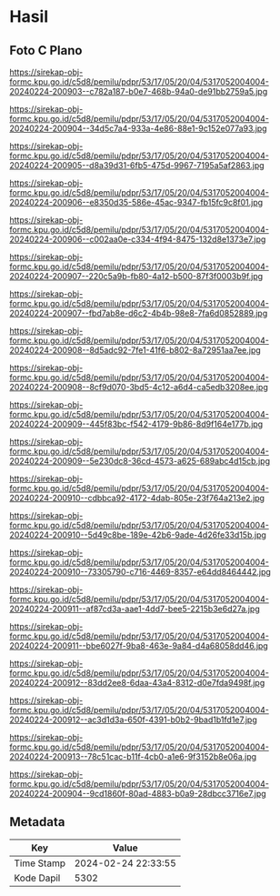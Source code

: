# Hasil

## Foto C Plano

https://sirekap-obj-formc.kpu.go.id/c5d8/pemilu/pdpr/53/17/05/20/04/5317052004004-20240224-200903--c782a187-b0e7-468b-94a0-de91bb2759a5.jpg

https://sirekap-obj-formc.kpu.go.id/c5d8/pemilu/pdpr/53/17/05/20/04/5317052004004-20240224-200904--34d5c7a4-933a-4e86-88e1-9c152e077a93.jpg

https://sirekap-obj-formc.kpu.go.id/c5d8/pemilu/pdpr/53/17/05/20/04/5317052004004-20240224-200905--d8a39d31-6fb5-475d-9967-7195a5af2863.jpg

https://sirekap-obj-formc.kpu.go.id/c5d8/pemilu/pdpr/53/17/05/20/04/5317052004004-20240224-200906--e8350d35-586e-45ac-9347-fb15fc9c8f01.jpg

https://sirekap-obj-formc.kpu.go.id/c5d8/pemilu/pdpr/53/17/05/20/04/5317052004004-20240224-200906--c002aa0e-c334-4f94-8475-132d8e1373e7.jpg

https://sirekap-obj-formc.kpu.go.id/c5d8/pemilu/pdpr/53/17/05/20/04/5317052004004-20240224-200907--220c5a9b-fb80-4a12-b500-87f3f0003b9f.jpg

https://sirekap-obj-formc.kpu.go.id/c5d8/pemilu/pdpr/53/17/05/20/04/5317052004004-20240224-200907--fbd7ab8e-d6c2-4b4b-98e8-7fa6d0852889.jpg

https://sirekap-obj-formc.kpu.go.id/c5d8/pemilu/pdpr/53/17/05/20/04/5317052004004-20240224-200908--8d5adc92-7fe1-41f6-b802-8a72951aa7ee.jpg

https://sirekap-obj-formc.kpu.go.id/c5d8/pemilu/pdpr/53/17/05/20/04/5317052004004-20240224-200908--8cf9d070-3bd5-4c12-a6d4-ca5edb3208ee.jpg

https://sirekap-obj-formc.kpu.go.id/c5d8/pemilu/pdpr/53/17/05/20/04/5317052004004-20240224-200909--445f83bc-f542-4179-9b86-8d9f164e177b.jpg

https://sirekap-obj-formc.kpu.go.id/c5d8/pemilu/pdpr/53/17/05/20/04/5317052004004-20240224-200909--5e230dc8-36cd-4573-a625-689abc4d15cb.jpg

https://sirekap-obj-formc.kpu.go.id/c5d8/pemilu/pdpr/53/17/05/20/04/5317052004004-20240224-200910--cdbbca92-4172-4dab-805e-23f764a213e2.jpg

https://sirekap-obj-formc.kpu.go.id/c5d8/pemilu/pdpr/53/17/05/20/04/5317052004004-20240224-200910--5d49c8be-189e-42b6-9ade-4d26fe33d15b.jpg

https://sirekap-obj-formc.kpu.go.id/c5d8/pemilu/pdpr/53/17/05/20/04/5317052004004-20240224-200910--73305790-c716-4469-8357-e64dd8464442.jpg

https://sirekap-obj-formc.kpu.go.id/c5d8/pemilu/pdpr/53/17/05/20/04/5317052004004-20240224-200911--af87cd3a-aae1-4dd7-bee5-2215b3e6d27a.jpg

https://sirekap-obj-formc.kpu.go.id/c5d8/pemilu/pdpr/53/17/05/20/04/5317052004004-20240224-200911--bbe6027f-9ba8-463e-9a84-d4a68058dd46.jpg

https://sirekap-obj-formc.kpu.go.id/c5d8/pemilu/pdpr/53/17/05/20/04/5317052004004-20240224-200912--83dd2ee8-6daa-43a4-8312-d0e7fda9498f.jpg

https://sirekap-obj-formc.kpu.go.id/c5d8/pemilu/pdpr/53/17/05/20/04/5317052004004-20240224-200912--ac3d1d3a-650f-4391-b0b2-9bad1b1fd1e7.jpg

https://sirekap-obj-formc.kpu.go.id/c5d8/pemilu/pdpr/53/17/05/20/04/5317052004004-20240224-200913--78c51cac-b11f-4cb0-a1e6-9f3152b8e06a.jpg

https://sirekap-obj-formc.kpu.go.id/c5d8/pemilu/pdpr/53/17/05/20/04/5317052004004-20240224-200904--9cd1860f-80ad-4883-b0a9-28dbcc3716e7.jpg


## Metadata

| Key        | Value               |
| ---------- | ------------------- |
| Time Stamp | 2024-02-24 22:33:55 |
| Kode Dapil | 5302                |



